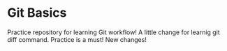 # Git Basics

Practice repository for learning Git workflow!
A little change for learnig git diff command.
Practice is a must!
New changes!

